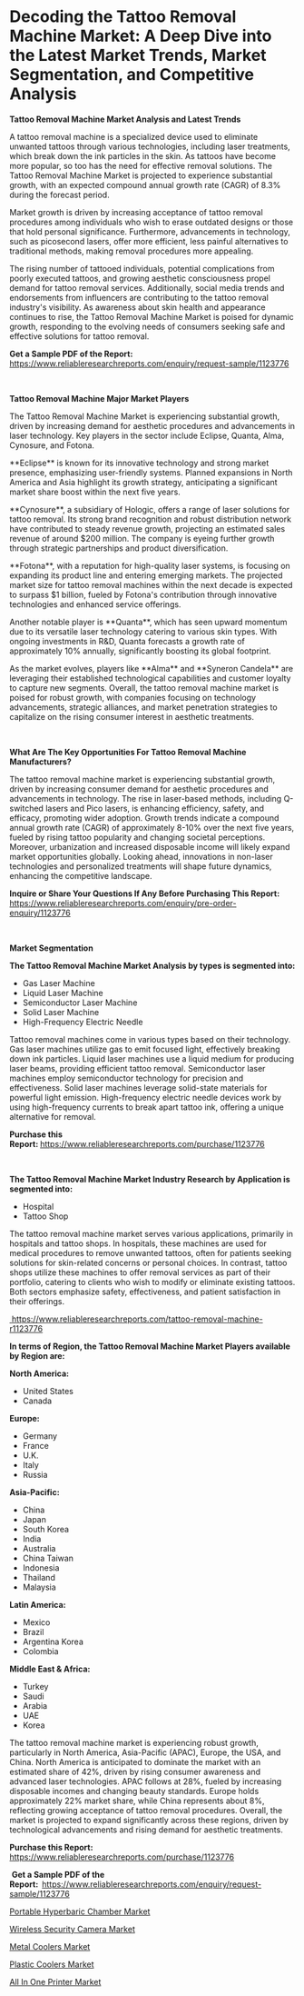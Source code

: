 <p><h1>Decoding the Tattoo Removal Machine Market: A Deep Dive into the Latest Market Trends, Market Segmentation, and Competitive Analysis</h1></p><p><strong>Tattoo Removal Machine Market Analysis and Latest Trends</strong></p>
<p><p>A tattoo removal machine is a specialized device used to eliminate unwanted tattoos through various technologies, including laser treatments, which break down the ink particles in the skin. As tattoos have become more popular, so too has the need for effective removal solutions. The Tattoo Removal Machine Market is projected to experience substantial growth, with an expected compound annual growth rate (CAGR) of 8.3% during the forecast period. </p><p>Market growth is driven by increasing acceptance of tattoo removal procedures among individuals who wish to erase outdated designs or those that hold personal significance. Furthermore, advancements in technology, such as picosecond lasers, offer more efficient, less painful alternatives to traditional methods, making removal procedures more appealing. </p><p>The rising number of tattooed individuals, potential complications from poorly executed tattoos, and growing aesthetic consciousness propel demand for tattoo removal services. Additionally, social media trends and endorsements from influencers are contributing to the tattoo removal industry's visibility. As awareness about skin health and appearance continues to rise, the Tattoo Removal Machine Market is poised for dynamic growth, responding to the evolving needs of consumers seeking safe and effective solutions for tattoo removal.</p></p>
<p><strong>Get a Sample PDF of the Report:&nbsp;</strong> <a href="https://www.reliableresearchreports.com/enquiry/request-sample/1123776?utm_campaign=7&utm_medium=2&utm_source=Github&utm_content=ia&utm_term=18022025&utm_id=tattoo-removal-machine">https://www.reliableresearchreports.com/enquiry/request-sample/1123776</a></p>
<p>&nbsp;</p>
<p><strong>Tattoo Removal Machine Major Market Players</strong></p>
<p><p>The Tattoo Removal Machine Market is experiencing substantial growth, driven by increasing demand for aesthetic procedures and advancements in laser technology. Key players in the sector include Eclipse, Quanta, Alma, Cynosure, and Fotona.</p><p>**Eclipse** is known for its innovative technology and strong market presence, emphasizing user-friendly systems. Planned expansions in North America and Asia highlight its growth strategy, anticipating a significant market share boost within the next five years.</p><p>**Cynosure**, a subsidiary of Hologic, offers a range of laser solutions for tattoo removal. Its strong brand recognition and robust distribution network have contributed to steady revenue growth, projecting an estimated sales revenue of around $200 million. The company is eyeing further growth through strategic partnerships and product diversification.</p><p>**Fotona**, with a reputation for high-quality laser systems, is focusing on expanding its product line and entering emerging markets. The projected market size for tattoo removal machines within the next decade is expected to surpass $1 billion, fueled by Fotona's contribution through innovative technologies and enhanced service offerings.</p><p>Another notable player is **Quanta**, which has seen upward momentum due to its versatile laser technology catering to various skin types. With ongoing investments in R&D, Quanta forecasts a growth rate of approximately 10% annually, significantly boosting its global footprint.</p><p>As the market evolves, players like **Alma** and **Syneron Candela** are leveraging their established technological capabilities and customer loyalty to capture new segments. Overall, the tattoo removal machine market is poised for robust growth, with companies focusing on technology advancements, strategic alliances, and market penetration strategies to capitalize on the rising consumer interest in aesthetic treatments.</p></p>
<p>&nbsp;</p>
<p><strong>What Are The Key Opportunities For Tattoo Removal Machine Manufacturers?</strong></p>
<p><p>The tattoo removal machine market is experiencing substantial growth, driven by increasing consumer demand for aesthetic procedures and advancements in technology. The rise in laser-based methods, including Q-switched lasers and Pico lasers, is enhancing efficiency, safety, and efficacy, promoting wider adoption. Growth trends indicate a compound annual growth rate (CAGR) of approximately 8-10% over the next five years, fueled by rising tattoo popularity and changing societal perceptions. Moreover, urbanization and increased disposable income will likely expand market opportunities globally. Looking ahead, innovations in non-laser technologies and personalized treatments will shape future dynamics, enhancing the competitive landscape.</p></p>
<p><strong>Inquire or Share Your Questions If Any Before Purchasing This Report:</strong> <a href="https://www.reliableresearchreports.com/enquiry/pre-order-enquiry/1123776?utm_campaign=7&utm_medium=2&utm_source=Github&utm_content=ia&utm_term=18022025&utm_id=tattoo-removal-machine">https://www.reliableresearchreports.com/enquiry/pre-order-enquiry/1123776</a></p>
<p>&nbsp;</p>
<p><strong>Market Segmentation</strong></p>
<p><strong>The Tattoo Removal Machine Market Analysis by types is segmented into:</strong></p>
<p><ul><li>Gas Laser Machine</li><li>Liquid Laser Machine</li><li>Semiconductor Laser Machine</li><li>Solid Laser Machine</li><li>High-Frequency Electric Needle</li></ul></p>
<p><p>Tattoo removal machines come in various types based on their technology. Gas laser machines utilize gas to emit focused light, effectively breaking down ink particles. Liquid laser machines use a liquid medium for producing laser beams, providing efficient tattoo removal. Semiconductor laser machines employ semiconductor technology for precision and effectiveness. Solid laser machines leverage solid-state materials for powerful light emission. High-frequency electric needle devices work by using high-frequency currents to break apart tattoo ink, offering a unique alternative for removal.</p></p>
<p><strong>Purchase this Report:&nbsp;</strong><a href="https://www.reliableresearchreports.com/purchase/1123776?utm_campaign=7&utm_medium=2&utm_source=Github&utm_content=ia&utm_term=18022025&utm_id=tattoo-removal-machine">https://www.reliableresearchreports.com/purchase/1123776</a></p>
<p>&nbsp;</p>
<p><strong>The Tattoo Removal Machine Market Industry Research by Application is segmented into:</strong></p>
<p><ul><li>Hospital</li><li>Tattoo Shop</li></ul></p>
<p><p>The tattoo removal machine market serves various applications, primarily in hospitals and tattoo shops. In hospitals, these machines are used for medical procedures to remove unwanted tattoos, often for patients seeking solutions for skin-related concerns or personal choices. In contrast, tattoo shops utilize these machines to offer removal services as part of their portfolio, catering to clients who wish to modify or eliminate existing tattoos. Both sectors emphasize safety, effectiveness, and patient satisfaction in their offerings.</p></p>
<p><a href="https://www.reliableresearchreports.com/tattoo-removal-machine-r1123776?utm_campaign=7&utm_medium=2&utm_source=Github&utm_content=ia&utm_term=18022025&utm_id=tattoo-removal-machine">&nbsp;https://www.reliableresearchreports.com/tattoo-removal-machine-r1123776</a></p>
<p><strong>In terms of Region, the Tattoo Removal Machine Market Players available by Region are:</strong></p>
<p>
    <p> <strong> North America: </strong>
        <ul>
            <li>United States</li>
            <li>Canada</li>
        </ul>
        </p> 
    <p> <strong> Europe: </strong>
        <ul>
            <li>Germany</li>
            <li>France</li>
            <li>U.K.</li>
            <li>Italy</li>
            <li>Russia</li>
        </ul>
        </p> 
    <p> <strong> Asia-Pacific: </strong>
        <ul>
            <li>China</li>
            <li>Japan</li>
            <li>South Korea</li>
            <li>India</li>
            <li>Australia</li>
            <li>China Taiwan</li>
            <li>Indonesia</li>
            <li>Thailand</li>
            <li>Malaysia</li>
        </ul>
        </p> 
    <p> <strong> Latin America: </strong>
        <ul>
            <li>Mexico</li>
            <li>Brazil</li>
            <li>Argentina Korea</li>
            <li>Colombia</li>
        </ul>
        </p> 
    <p> <strong> Middle East & Africa: </strong>
        <ul>
            <li>Turkey</li>
            <li>Saudi</li>
            <li>Arabia</li>
            <li>UAE</li>
            <li>Korea</li>
        </ul>
    </p>
    </p>
<p><p>The tattoo removal machine market is experiencing robust growth, particularly in North America, Asia-Pacific (APAC), Europe, the USA, and China. North America is anticipated to dominate the market with an estimated share of 42%, driven by rising consumer awareness and advanced laser technologies. APAC follows at 28%, fueled by increasing disposable incomes and changing beauty standards. Europe holds approximately 22% market share, while China represents about 8%, reflecting growing acceptance of tattoo removal procedures. Overall, the market is projected to expand significantly across these regions, driven by technological advancements and rising demand for aesthetic treatments.</p></p>
<p><strong>Purchase this Report: </strong><a href="https://www.reliableresearchreports.com/purchase/1123776?utm_campaign=7&utm_medium=2&utm_source=Github&utm_content=ia&utm_term=18022025&utm_id=tattoo-removal-machine">https://www.reliableresearchreports.com/purchase/1123776</a></p>
<p>&nbsp;<strong>Get a Sample PDF of the Report:&nbsp;&nbsp;</strong><a href="https://www.reliableresearchreports.com/enquiry/request-sample/1123776?utm_campaign=7&utm_medium=2&utm_source=Github&utm_content=ia&utm_term=18022025&utm_id=tattoo-removal-machine">https://www.reliableresearchreports.com/enquiry/request-sample/1123776</a></p>
<p><strong></strong></p>
<p><p><a href="https://github.com/carendesrochers299/Market-Research-Report-List-1/blob/main/portable-hyperbaric-chamber-market.md?utm_campaign=7&utm_medium=2&utm_source=Github&utm_content=ia&utm_term=18022025&utm_id=tattoo-removal-machine">Portable Hyperbaric Chamber Market</a></p><p><a href="https://github.com/loppibsr/Market-Research-Report-List-1/blob/main/wireless-security-camera-market.md?utm_campaign=7&utm_medium=2&utm_source=Github&utm_content=ia&utm_term=18022025&utm_id=tattoo-removal-machine">Wireless Security Camera Market</a></p><p><a href="https://github.com/hannajuana198484/Market-Research-Report-List-1/blob/main/metal-coolers-market.md?utm_campaign=7&utm_medium=2&utm_source=Github&utm_content=ia&utm_term=18022025&utm_id=tattoo-removal-machine">Metal Coolers Market</a></p><p><a href="https://github.com/zitanebeibit9/Market-Research-Report-List-1/blob/main/plastic-coolers-market.md?utm_campaign=7&utm_medium=2&utm_source=Github&utm_content=ia&utm_term=18022025&utm_id=tattoo-removal-machine">Plastic Coolers Market</a></p><p><a href="https://github.com/alanepetevi/Market-Research-Report-List-1/blob/main/all-in-one-printer-market.md?utm_campaign=7&utm_medium=2&utm_source=Github&utm_content=ia&utm_term=18022025&utm_id=tattoo-removal-machine">All In One Printer Market</a></p></p>